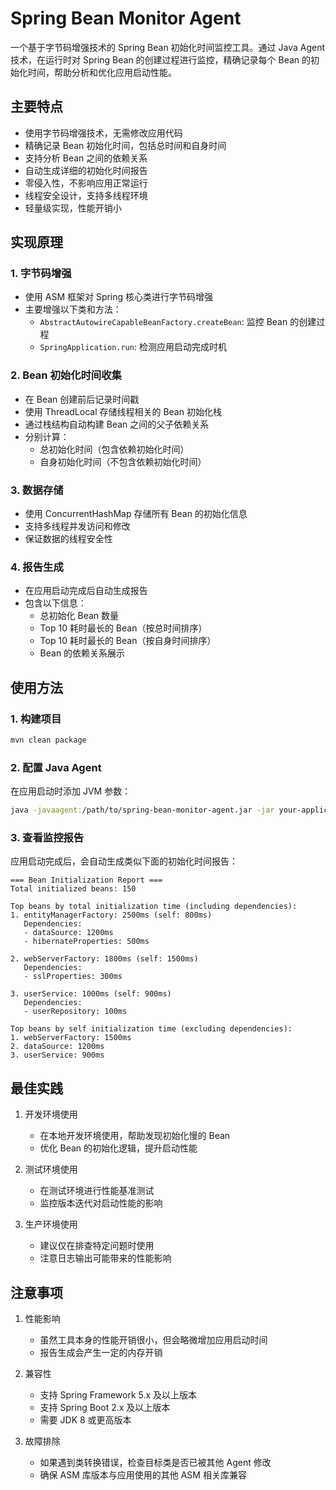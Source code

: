 # Spring Bean Monitor Agent

一个基于字节码增强技术的 Spring Bean 初始化时间监控工具。通过 Java Agent 技术，在运行时对 Spring Bean 的创建过程进行监控，精确记录每个 Bean 的初始化时间，帮助分析和优化应用启动性能。

## 主要特点

- 使用字节码增强技术，无需修改应用代码
- 精确记录 Bean 初始化时间，包括总时间和自身时间
- 支持分析 Bean 之间的依赖关系
- 自动生成详细的初始化时间报告
- 零侵入性，不影响应用正常运行
- 线程安全设计，支持多线程环境
- 轻量级实现，性能开销小

## 实现原理

### 1. 字节码增强
- 使用 ASM 框架对 Spring 核心类进行字节码增强
- 主要增强以下类和方法：
  - `AbstractAutowireCapableBeanFactory.createBean`: 监控 Bean 的创建过程
  - `SpringApplication.run`: 检测应用启动完成时机

### 2. Bean 初始化时间收集
- 在 Bean 创建前后记录时间戳
- 使用 ThreadLocal 存储线程相关的 Bean 初始化栈
- 通过栈结构自动构建 Bean 之间的父子依赖关系
- 分别计算：
  - 总初始化时间（包含依赖初始化时间）
  - 自身初始化时间（不包含依赖初始化时间）

### 3. 数据存储
- 使用 ConcurrentHashMap 存储所有 Bean 的初始化信息
- 支持多线程并发访问和修改
- 保证数据的线程安全性

### 4. 报告生成
- 在应用启动完成后自动生成报告
- 包含以下信息：
  - 总初始化 Bean 数量
  - Top 10 耗时最长的 Bean（按总时间排序）
  - Top 10 耗时最长的 Bean（按自身时间排序）
  - Bean 的依赖关系展示

## 使用方法

### 1. 构建项目

```bash
mvn clean package
```

### 2. 配置 Java Agent

在应用启动时添加 JVM 参数：

```bash
java -javaagent:/path/to/spring-bean-monitor-agent.jar -jar your-application.jar
```

### 3. 查看监控报告

应用启动完成后，会自动生成类似下面的初始化时间报告：

```
=== Bean Initialization Report ===
Total initialized beans: 150

Top beans by total initialization time (including dependencies):
1. entityManagerFactory: 2500ms (self: 800ms)
   Dependencies:
   - dataSource: 1200ms
   - hibernateProperties: 500ms

2. webServerFactory: 1800ms (self: 1500ms)
   Dependencies:
   - sslProperties: 300ms

3. userService: 1000ms (self: 900ms)
   Dependencies:
   - userRepository: 100ms

Top beans by self initialization time (excluding dependencies):
1. webServerFactory: 1500ms
2. dataSource: 1200ms
3. userService: 900ms
```

## 最佳实践

1. 开发环境使用
   - 在本地开发环境使用，帮助发现初始化慢的 Bean
   - 优化 Bean 的初始化逻辑，提升启动性能

2. 测试环境使用
   - 在测试环境进行性能基准测试
   - 监控版本迭代对启动性能的影响

3. 生产环境使用
   - 建议仅在排查特定问题时使用
   - 注意日志输出可能带来的性能影响

## 注意事项

1. 性能影响
   - 虽然工具本身的性能开销很小，但会略微增加应用启动时间
   - 报告生成会产生一定的内存开销

2. 兼容性
   - 支持 Spring Framework 5.x 及以上版本
   - 支持 Spring Boot 2.x 及以上版本
   - 需要 JDK 8 或更高版本

3. 故障排除
   - 如果遇到类转换错误，检查目标类是否已被其他 Agent 修改
   - 确保 ASM 库版本与应用使用的其他 ASM 相关库兼容

